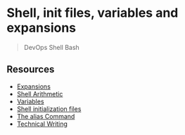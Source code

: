 # Shell, init files, variables and expansions
> DevOps  Shell  Bash

## Resources
* [Expansions]()
* [Shell Arithmetic]()
* [Variables]()
* [Shell initialization files]()
* [The alias Command]()
* [Technical Writing]()
